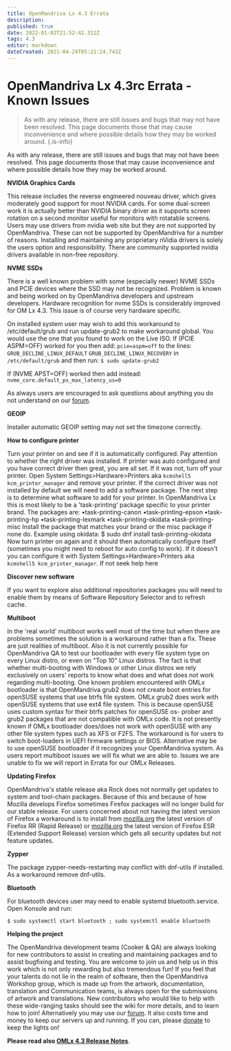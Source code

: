 ```yaml
---
title: OpenMandriva Lx 4.3 Errata
description: 
published: true
date: 2022-01-02T21:52:42.312Z
tags: 4.3
editor: markdown
dateCreated: 2021-04-24T05:21:24.743Z
---
```


# OpenMandriva Lx 4.3rc Errata - Known Issues

> As with any release, there are still issues and bugs that may not have been resolved. This page documents those that may cause inconvenience and where possible details how they may be worked around.
{.is-info}

As with any release, there are still issues and bugs that may not have been resolved.
This page documents those that may cause inconvenience and where possible details
how they may be worked around.

**NVIDIA Graphics Cards**

This release includes the reverse engineered nouveau driver, which gives moderately good
support for most NVIDIA cards. For some dual-screen work it is actually better than
NVIDIA binary driver as it supports screen rotation on a second monitor useful for
monitors with rotatable screens.
Users may use drivers from nvidia web site but they are not supported by OpenMandriva.
These can not be supported by OpenMandriva for a number of reasons.
Installing and maintaining any proprietary nVidia drivers is solely the users option and
responsibility. 
There are community supported nvidia drivers available in non-free repository.

**NVME SSDs**

There is a well known problem with some (especially newer) NVME SSDs and PCIE devices
where the SSD may not be recognized.
Problem is known and being worked on by OpenMandriva developers and upstream
developers.
Hardware recognition for nvme SSDs is considerably improved for OM Lx 4.3.
This issue is of course very hardware specific.

On installed system user may wish to add this workaround to /etc/default/grub and
run update-grub2 to make workaround global. You would use the one that you found to
work on the Live ISO.
If (PCIE ASPM=OFF) worked for you then add:
`pcie=aspm=off`
to the lines:
`GRUB_DECLINE_LINUX_DEFAULT`
`GRUB_DECLINE_LINUX_RECOVERY`
in
`/etc/default/grub`
and then run:
`$ sudo update-grub2`

If (NVME APST=OFF) worked then add instead:
`nvme_core.default_ps_max_latency_us=0`

As always users are encouraged to ask questions about anything you do not understand
on our [forum](https://forum.openmandriva.org/).

**GEOIP**

Installer automatic GEOIP setting may not set the timezone correctly.

**How to configure printer**

Turn your printer on and see if it is automatically configured. Pay attention to whether the
right driver was installed. If printer was auto configured and you have correct driver then
great, you are all set.
If it was not, turn off your printer. Open System Settings>Hardware>Printers aka `kcmshell5 kcm_printer_manager`
and remove your printer.
If the correct driver was not installed by default we will need to add a software package.
The next step is to determine what software to add for your printer.
In OpenMandriva Lx this is most likely to be a 'task-printing' package specific to your
printer brand. The packages are:
•task-printing-canon
•task-printing-epson
•task-printing-hp
•task-printing-lexmark
•task-printing-okidata
•task-printing-misc
Install the package that matches your brand or the misc package if none do. Example
using okidata:
$ sudo dnf install task-printing-okidata
Now turn printer on again and it should then automatically configure itself (sometimes you
might need to reboot for auto config to work). If it doesn't you can configure it with System Settings>Hardware>Printers aka `kcmshell5 kcm_printer_manager`.
If not seek help here

**Discover new software**

If you want to explore also additional repositories packages you will need to enable them
by means of Software Repository Selector and to refresh cache.

**Multiboot**

In the 'real world' multiboot works well most of the time but when there are problems
sometimes the solution is a workaround rather than a fix. These are just realities of
multiboot.
Also it is not currently possible for OpenMandriva QA to test our bootloader with every file
system type on every Linux distro, or even on "Top 10" Linux distros. The fact is that
whether multi-booting with Windows or other Linux distros we rely exclusively on users'
reports to know what does and what does not work regarding multi-booting.
One known problem encountered with OMLx bootloader is that OpenMandriva grub2 does
not create boot entries for openSUSE systems that use btrfs file system. OMLx grub2 does
work with openSUSE systems that use ext4 file system.
This is because openSUSE uses custom syntax for their btrfs patches for openSUSE os-
prober and grub2 packages that are not compatible with OMLx code. It is not presently
known if OMLx bootloader does/does not work with openSUSE with any other file system
types such as XFS or F2FS.
The workaround is for users to switch boot-loaders in UEFI firmware settings or BIOS.
Alternative may be to use openSUSE bootloader if it recognizes your OpenMandriva
system.
As users report multiboot issues we will fix what we are able to. Issues we are unable to fix
we will report in Errata for our OMLx Releases.

**Updating Firefox**

OpenMandriva's stable release aka Rock does not normally get updates to system and tool-chain packages. Because of this and because of how Mozilla develops Firefox sometimes Firefox packages will no longer build for our stable release. For users concerned about not having the latest version of Firefox a workaround is to install from [mozilla.org](https://www.mozilla.org/) the latest version of Firefox RR (Rapid Release) or [mozilla.org](https://support.mozilla.org/en-US/kb/switch-to-firefox-extended-support-release-esr) the latest version of Firefox ESR (Extended Support Release) version which gets all security updates but not feature updates.

**Zypper**

The package zypper-needs-restarting may conflict with dnf-utils if installed.
As a workaround remove dnf-utils.

**Bluetooth**

For bluetooth devices user may need to enable systemd bluetooth.service. Open Konsole
and run:

`$ sudo systemctl start bluetooth ; sudo systemctl enable bluetooth`

**Helping the project**

The OpenMandriva development teams (Cooker & QA) are always looking for new
contributors to assist in creating and maintaining packages and to assist bugfixing and
testing. You are welcome to join us and help us in this work which is not only rewarding but
also tremendous fun!
If you feel that your talents do not lie in the realm of software, then the OpenMandriva
Workshop group, which is made up from the artwork, documentation, translation and
Communication teams, is always open for the submissions of artwork and translations.
New contributors who would like to help with these wide-ranging tasks should see the wiki
for more details, and to learn how to join! Alternatively you may use our [forum](https://forum.openmandriva.org).
It also costs time and money to keep our servers up and running. If you can, please [donate](https://www.openmandriva.org/en/Donate)
to keep the lights on!


**Please read also [OMLx 4.3 Release Notes](https://wiki.openmandriva.org/en/distribution/releases/omlx43/notes)**.
